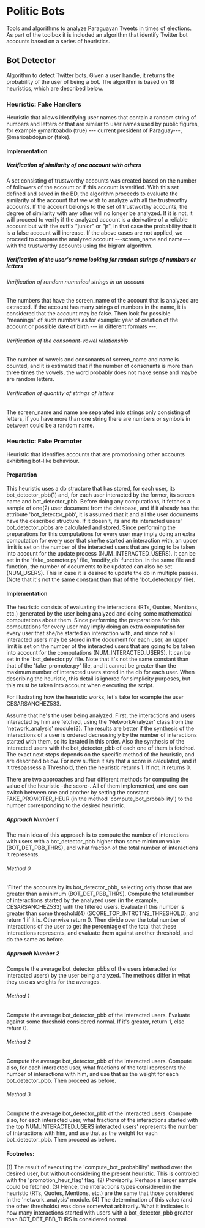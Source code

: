 # Politic Bots

Tools and algorithms to analyze Paraguayan Tweets in times of elections. As part of the toolbox it is included an algorithm that identify Twitter bot accounts based on a series of heuristics.


## Bot Detector

Algorithm to detect Twitter bots. Given a user handle, it returns the probability of the user of being a bot. The algorithm is based on 18 heuristics, which are described below.

### Heuristic: Fake Handlers

Heuristic that allows identifying user names that contain a random string of numbers and letters or that are similar to user names used by public figures, for example @maritoabdo (true) --- current president of Paraguay---, @marioabdojunior (fake).

#### Implementation

##### Verification of similarity of one account with others

A set consisting of trustworthy accounts was created based on the number of followers of the account or if this account is verified.
With this set defined and saved in the BD, the algorithm proceeds to evaluate the similarity of the account that we wish to analyze with all the trustworthy accounts.
If the account belongs to the set of trustworthy accounts, the degree of similarity with any other will no longer be analyzed. If it is not, it will proceed to verify if the analyzed account is a derivative of a reliable account but with the suffix "junior" or "jr", in that case the probability that it is a false account will increase.
If the above cases are not applied, we proceed to compare the analyzed account ---screen_name and name--- with the trustworthy accounts using the bigram algorithm.


##### Verification of the user's name looking for random strings of numbers or letters

###### Verification of random numerical strings in an account

The numbers that have the screen_name of the account that is analyzed are extracted. If the account has many strings of numbers in the name, it is considered that the account may be false. Then look for possible "meanings" of such numbers as for example: year of creation of the account or possible date of birth --- in different formats ---.

###### Verification of the consonant-vowel relationship 

The number of vowels and consonants of screen_name and name is counted, and it is estimated that if the number of consonants is more than three times the vowels, the word probably does not make sense and maybe are random letters.

###### Verification of quantity of strings of letters

The screen_name and name are separated into strings only consisting of letters, if you have more than one string there are numbers or symbols in between could be a random name.

### Heuristic: Fake Promoter

Heuristic that identifies accounts that are promotioning other accounts exhibiting bot-like behaviour.

#### Preparation

This heuristic uses a db structure that has stored, for each user, its bot_detector_pbb(1) and, for each user interacted by the former, its screen name and bot_detector_pbb.
Before doing any computations, it fetches a sample of one(2) user document from the database, and if it already has the attribute 'bot_detector_pbb', it is assumed that it and all the user documents have the described structure. If it doesn't, its and its interacted users' bot_detector_pbbs are calculated and stored.
Since performing the preparations for this computations for every user may imply doing an extra computation for every user that she/he started an interaction with, an upper limit is set on the number of the interacted users that are going to be taken into account for the update process (NUM_INTERACTED_USERS). It can be set in the 'fake_promoter.py' file, 'modify_db' function.
In the same file and function, the number of documents to be updated can also be set (NUM_USERS). This in case it is desired to update the db in multiple passes. (Note that it's not the same constant than that of the 'bot_detector.py' file).

#### Implementation

The heuristic consists of evaluating the interactions (RTs, Quotes, Mentions, etc.) generated by the user being analyzed and doing some mathematical computations about them.
Since performing the preparations for this computations for every user may imply doing an extra computation for every user that she/he started an interaction with, and since not all interacted users may be stored in the document for each user, an upper limit is set on the number of the interacted users that are going to be taken into account for the computations (NUM_INTERACTED_USERS). It can be set in the 'bot_detector.py' file. Note that it's not the same constant than that of the 'fake_promoter.py' file, and it cannot be greater than the maximum number of interacted users stored in the db for each user. When describing the heuristic, this detail is ignored for simplicity purposes, but this must be taken into account when executing the script.

For illustrating how the heuristic works, let's take for example the user CESARSANCHEZ533.

Assume that he's the user being analyzed.
First, the interactions and users interacted by him are fetched, using the 'NetworkAnalyzer' class from the 'network_analysis' module(3). The results are better if the synthesis of the interactions of a user is ordered decreasingly by the number of interactions started with them, so its iterated in this order.
Also the synthesis of the interacted users with the bot_detector_pbb of each one of them is fetched.
The exact next steps depends on the specific method of the heuristic, and are described below. For now suffice it say that a score is calculated, and if it trespassess a Threshold, then the heuristic returns 1. If not, it returns 0.

There are two approaches and four different methods for computing the value of the heuristic -the score-. All of them implemented, and one can switch between one and another by setting the constant FAKE_PROMOTER_HEUR (in the method 'compute_bot_probability') to the number corresponding to the desired heuristic.

##### Approach Number 1

The main idea of this approach is to compute the number of interactions with users with a bot_detector_pbb higher than some minimum value (BOT_DET_PBB_THRS), and what fraction of the total number of interactions it represents.

###### Method 0

'Filter' the accounts by its bot_detector_pbb, selecting only those that are greater than a minimum (BOT_DET_PBB_THRS).
Compute the total number of interactions started by the analyzed user (in the example, CESARSANCHEZ533) with the filtered users.
Evaluate if this number is greater than some threshold(4) (SCORE_TOP_INTRCTNS_THRESHOLD), and return 1 if it is. Otherwise return 0.
Then divide over the total number of interactions of the user to get the percentage of the total that these interactions represents, and evaluate them against another threshold, and do the same as before.

##### Approach Number 2
Compute the average bot_detector_pbbs of the users interacted (or interacted users) by the user being analyzed. The methods differ in what they use as weights for the averages.

###### Method 1
Compute the average bot_detector_pbb of the interacted users. Evaluate against some threshold considered normal. If it's greater, return 1, else return 0.

###### Method 2
Compute the average bot_detector_pbb of the interacted users.
Compute also, for each interacted user, what fractions of the total represents the number of interactions with him, and use that as the weight for each bot_detector_pbb. 
Then proceed as before.

###### Method 3
Compute the average bot_detector_pbb of the interacted users.
Compute also, for each interacted user, what fractions of the interactions started with the top NUM_INTERACTED_USERS interacted users' represents the number of interactions with him, and use that as the weight for each bot_detector_pbb. 
Then proceed as before.

#### Footnotes:
(1) The result of executing the 'compute_bot_probability' method over the desired user, but without considering the present heuristic. This is controled with the 'promotion_heur_flag' flag.
(2) Provisorily. Perhaps a larger sample could be fetched.
(3) Hence, the interactions types considered in the heuristic (RTs, Quotes, Mentions, etc.) are the same that those considered in the 'network_analysis' module.
(4) The determination of this value (and the other thresholds) was done somewhat arbitrarily. What it indicates is how many interactions started with users with a bot_detector_pbb greater than BOT_DET_PBB_THRS is considered normal.
